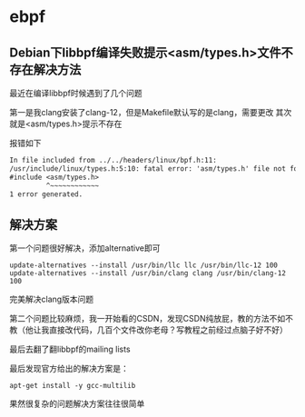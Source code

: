 # ebpf

## Debian下libbpf编译失败提示<asm/types.h>文件不存在解决方法

最近在编译libbpf时候遇到了几个问题

第一是我clang安装了clang-12，但是Makefile默认写的是clang，需要更改
其次就是<asm/types.h>提示不存在

报错如下
```txt
In file included from ../../headers/linux/bpf.h:11:
/usr/include/linux/types.h:5:10: fatal error: 'asm/types.h' file not found
#include <asm/types.h>
         ^~~~~~~~~~~~~
1 error generated.
```

## 解决方案

第一个问题很好解决，添加alternative即可
```shell
update-alternatives --install /usr/bin/llc llc /usr/bin/llc-12 100
update-alternatives --install /usr/bin/clang clang /usr/bin/clang-12 100
```

完美解决clang版本问题

第二个问题比较麻烦，我一开始看的CSDN，发现CSDN纯放屁，教的方法不如不教（他让我直接改代码，几百个文件改你老母？写教程之前经过点脑子好不好）

最后去翻了翻libbpf的mailing lists

最后发现官方给出的解决方案是：
```shell
apt-get install -y gcc-multilib
```
果然很复杂的问题解决方案往往很简单
